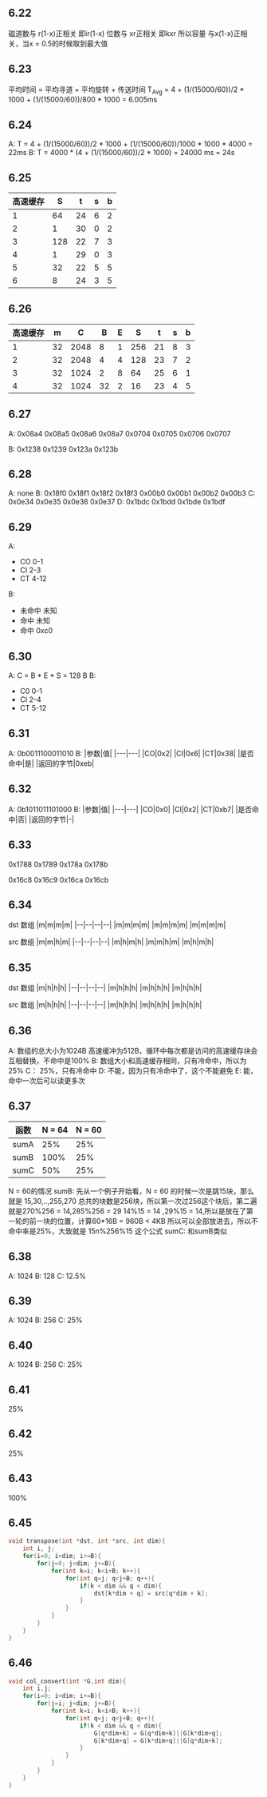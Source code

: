 ## 6.22

磁道数与 r(1-x)正相关 即ir(1-x)
位数与 xr正相关 即kxr
所以容量 与x(1-x)正相关，当x = 0.5的时候取到最大值

## 6.23

平均时间 = 平均寻道 + 平均旋转 + 传送时间
T<sub>Avg</sub> = 4 + (1/(15000/60))/2 * 1000 + (1/(15000/60))/800 * 1000
= 6.005ms

## 6.24

A:  T = 4 + (1/(15000/60))/2 * 1000 + (1/(15000/60))/1000 * 1000 * 4000
= 22ms
B:  T = 4000 * (4 + (1/(15000/60))/2 * 1000)
= 24000 ms = 24s

## 6.25

| 高速缓存 | S | t | s | b |
|-------|-------|-------|------|-------|
| 1 | 64 | 24 | 6 | 2 |
| 2 | 1 | 30 | 0 | 2 |
| 3 | 128 | 22 | 7 | 3 |
| 4 | 1 | 29 | 0 | 3 |
| 5 | 32 | 22 | 5 | 5 |
| 6 | 8 | 24 | 3 | 5 |

## 6.26

|高速缓存|m|C|B|E|S|t|s|b|
|-------|-------|-------|------|-------|-------|-------|-------|------|
|1|32|2048|8|1|256|21|8|3|
|2|32|2048|4|4|128|23|7|2|
|3|32|1024|2|8|64|25|6|1|
|4|32|1024|32|2|16|23|4|5|

## 6.27

A: 0x08a4 0x08a5 0x08a6 0x08a7
0x0704 0x0705 0x0706 0x0707

B: 0x1238 0x1239 0x123a 0x123b

## 6.28

A: none
B: 0x18f0 0x18f1 0x18f2 0x18f3
0x00b0 0x00b1 0x00b2 0x00b3
C: 0x0e34 0x0e35 0x0e36 0x0e37
D: 0x1bdc 0x1bdd 0x1bde 0x1bdf

## 6.29

A:
* CO 0-1
* CI 2-3
* CT 4-12
  
B:
* 未命中 未知
* 命中 未知
* 命中 0xc0

## 6.30

A: C = B * E * S = 128 B
B: 
* C0 0-1
* CI 2-4
* CT 5-12

## 6.31

A:
0b0011100011010
B:
|参数|值|
|---|---|
|CO|0x2|
|CI|0x6|
|CT|0x38|
|是否命中|是|
|返回的字节|0xeb|

## 6.32

A:
0b1011011101000
B:
|参数|值|
|---|---|
|CO|0x0|
|CI|0x2|
|CT|0xb7|
|是否命中|否|
|返回的字节|-|

## 6.33

0x1788 0x1789 0x178a 0x178b

0x16c8 0x16c9 0x16ca 0x16cb

## 6.34

dst 数组
|m|m|m|m|
|--|--|--|--|
|m|m|m|m|
|m|m|m|m|
|m|m|m|m|

src 数组
|m|m|h|m|
|--|--|--|--|
|m|h|m|h|
|m|m|h|m|
|m|h|m|h|

## 6.35

dst 数组
|m|h|h|h|
|--|--|--|--|
|m|h|h|h|
|m|h|h|h|
|m|h|h|h|

src 数组
|m|h|h|h|
|--|--|--|--|
|m|h|h|h|
|m|h|h|h|
|m|h|h|h|

## 6.36

A:  数组的总大小为1024B 高速缓冲为512B，循环中每次都是访问的高速缓存块会互相替换，不命中是100%
B:  数组大小和高速缓存相同，只有冷命中，所以为25%
C： 25%，只有冷命中
D:  不能，因为只有冷命中了，这个不能避免
E:  能，命中一次后可以读更多次

## 6.37

|函数|N = 64|N = 60|
|--|--|--|
|sumA|25%|25%|
|sumB|100%|25%|
|sumC|50%|25%|

N = 60的情况
sumB: 先从一个例子开始看，N = 60 的时候一次是跳15块，那么就是 15,30,..,255,270
总共的块数是256块，所以第一次过256这个块后，第二遍就是270%256 = 14,285%256 = 29
14%15 = 14 ,29%15 = 14,所以是放在了第一轮的前一块的位置，计算60*16B = 960B < 4KB
所以可以全部放进去，所以不命中率是25%，大致就是 15n%256%15 这个公式
sumC: 和sumB类似

## 6.38

A: 1024
B: 128
C: 12.5%

## 6.39

A: 1024
B: 256
C: 25%

## 6.40

A: 1024
B: 256
C: 25%

## 6.41

25%

## 6.42

25%

## 6.43

100%

## 6.45

```C
void transpose(int *dst, int *src, int dim){
    int i, j;
    for(i=0; i<dim; i+=B){
        for(j=0; j<dim; j+=B){
            for(int k=i; k<i+B; k++){
                for(int q=j; q<j+B; q++){
                    if(k < dim && q < dim){
                        dst[k*dim + q] = src[q*dim + k];
                    }
                }
            }
        }
    }
}


```

## 6.46

```C
void col_convert(int *G,int dim){
    int i,j;
    for(i=0; i<dim; i+=B){
        for(j=i; j<dim; j+=B){
            for(int k=i; k<i+B; k++){
                for(int q=j; q<j+B; q++){
                    if(k < dim && q < dim){
                        G[q*dim+k] = G[q*dim+k]||G[k*dim+q];
                        G[k*dim+q] = G[k*dim+q]||G[q*dim+k];
                    }
                }
            }
        }
    }
}







